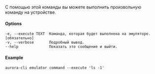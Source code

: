С помощью этой команды вы можете выполнить произвольную команду на устройстве.

#### Options

```shell
-e, --execute TEXT  Команда, которая будет выполнена на эмуляторе. [обязательно]
-v, --verbose       Подробный вывод.
--help              Показать это сообщение и выйти.
```

#### Example

```shell
aurora-cli emulator command --execute 'ls -1'
```
